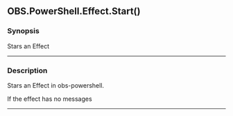 OBS.PowerShell.Effect.Start()
-----------------------------

### Synopsis
Stars an Effect

---

### Description

Stars an Effect in obs-powershell.

If the effect has no messages

---
